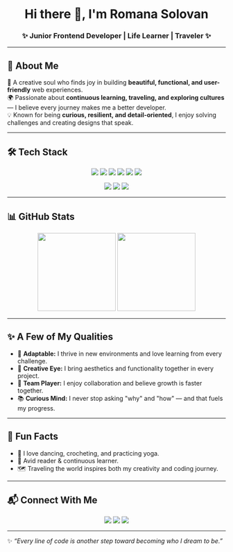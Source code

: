 <!-- Header -->
<h1 align="center">Hi there 👋, I'm Romana Solovan</h1>
<h3 align="center">✨ Junior Frontend Developer | Life Learner | Traveler ✨</h3>

---

## 💜 About Me  

🌸 A creative soul who finds joy in building **beautiful, functional, and user-friendly** web experiences.  
🌍 Passionate about **continuous learning, traveling, and exploring cultures** — I believe every journey makes me a better developer.  
💡 Known for being **curious, resilient, and detail-oriented**, I enjoy solving challenges and creating designs that speak.  

---

## 🛠️ Tech Stack  

<p align="center">
  <img src="https://img.shields.io/badge/HTML5-%23E34F26.svg?style=for-the-badge&logo=html5&logoColor=white" />
  <img src="https://img.shields.io/badge/CSS3-%231572B6.svg?style=for-the-badge&logo=css3&logoColor=white" />
  <img src="https://img.shields.io/badge/JavaScript-%23F7DF1E.svg?style=for-the-badge&logo=javascript&logoColor=black" />
  <img src="https://img.shields.io/badge/TypeScript-%233178C6.svg?style=for-the-badge&logo=typescript&logoColor=white" />
  <img src="https://img.shields.io/badge/React-%2361DAFB.svg?style=for-the-badge&logo=react&logoColor=black" />
  <img src="https://img.shields.io/badge/Node.js-%23339933.svg?style=for-the-badge&logo=node.js&logoColor=white" />
</p>

<p align="center">
  <img src="https://img.shields.io/badge/Git-%23F05032.svg?style=for-the-badge&logo=git&logoColor=white" />
  <img src="https://img.shields.io/badge/GitHub-%23181717.svg?style=for-the-badge&logo=github&logoColor=white" />
  <img src="https://img.shields.io/badge/VS%20Code-%23007ACC.svg?style=for-the-badge&logo=visual-studio-code&logoColor=white" />
</p>

---

## 📊 GitHub Stats  

<p align="center">
  <img src="https://github-readme-stats.vercel.app/api?username=romanasolovan&show_icons=true&theme=tokyonight&hide_border=true&count_private=true" height="180em" />
  <img src="https://github-readme-stats.vercel.app/api/top-langs/?username=romanasolovan&layout=compact&theme=tokyonight&hide_border=true" height="180em" />
</p>

---

## ✨ A Few of My Qualities  

- 🌟 **Adaptable:** I thrive in new environments and love learning from every challenge.  
- 💎 **Creative Eye:** I bring aesthetics and functionality together in every project.  
- 💜 **Team Player:** I enjoy collaboration and believe growth is faster together.  
- 📚 **Curious Mind:** I never stop asking "why" and "how" — and that fuels my progress.  

---

## 🌸 Fun Facts  

- 🎨 I love dancing, crocheting, and practicing yoga.  
- 📖 Avid reader & continuous learner.  
- 🗺️ Traveling the world inspires both my creativity and coding journey.  

---

## 📬 Connect With Me  

<p align="center">
  <a href="mailto:solo.rv95@gmail.com"><img src="https://img.shields.io/badge/Email-%23EA4335.svg?style=for-the-badge&logo=gmail&logoColor=white" /></a>
  <a href="https://www.linkedin.com/in/romana-solovan-12b54a2a4/"><img src="https://img.shields.io/badge/LinkedIn-%230A66C2.svg?style=for-the-badge&logo=linkedin&logoColor=white" /></a>
  <a href="https://github.com/romanasolovan"><img src="https://img.shields.io/badge/GitHub-%23181717.svg?style=for-the-badge&logo=github&logoColor=white" /></a>
</p>

---

✨ *“Every line of code is another step toward becoming who I dream to be.”*


